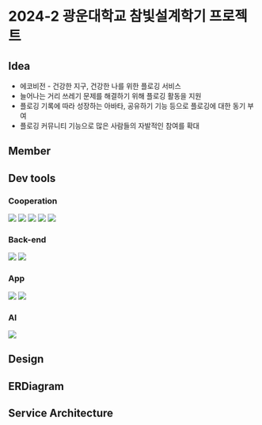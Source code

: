 # 2024-2 광운대학교 참빛설계학기 프로젝트

## Idea

- 에코비전 - 건강한 지구, 건강한 나를 위한 플로깅 서비스
- 늘어나는 거리 쓰레기 문제를 해결하기 위해 플로깅 활동을 지원
- 플로깅 기록에 따라 성장하는 아바타, 공유하기 기능 등으로 플로깅에 대한 동기 부여
- 플로깅 커뮤니티 기능으로 많은 사람들의 자발적인 참여를 확대

## Member



## Dev tools

### Cooperation

<img src="https://img.shields.io/badge/Git-F05032?style=flat&logo=Git&logoColor=white"/> <img src="https://img.shields.io/badge/Github-222222?style=flat&logo=Github&logoColor=white"/> <img src="https://img.shields.io/badge/Notion-000000?style=flat&logo=notion&logoColor=white"/> <img src="https://img.shields.io/badge/Discord-5865F2?style=flat&logo=discord&logoColor=white"/> <img src="https://img.shields.io/badge/Figma-F24E1E?style=flat&logo=figma&logoColor=white"/>

### Back-end

<img src="https://img.shields.io/badge/Java-007396?style=flat&logo=coffeescript&logoColor=white"/> <img src="https://img.shields.io/badge/Spring-6DB33F?style=flat&logo=Spring&logoColor=white"/> 

### App

<img src="https://img.shields.io/badge/Dart-0175C2?style=flat&logo=Dart&logoColor=white"/> <img src="https://img.shields.io/badge/Flutter-02569B?style=flat&logo=Flutter&logoColor=white"/> 

### AI

<img src="https://img.shields.io/badge/Python-3776AB?style=flat&logo=Python&logoColor=white"/> 

## Design



## ERDiagram



## Service Architecture


